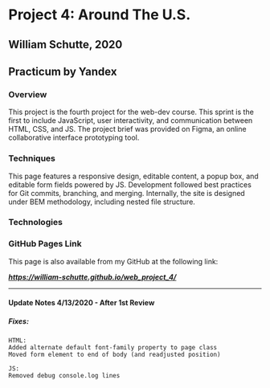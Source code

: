 # Project 4: Around The U.S.
## William Schutte, 2020
Practicum by Yandex
-----
### Overview
This project is the fourth project for the web-dev course. This sprint is the first to include
JavaScript, user interactivity, and communication between HTML, CSS, and JS. The project brief
was provided on Figma, an online collaborative interface prototyping tool. 

### Techniques
This page features a responsive design, editable content, a popup box, and editable form fields
powered by JS. 
Development followed best practices for Git commits, branching, and merging.
Internally, the site is designed under BEM methodology, including nested file structure. 

### Technologies


### GitHub Pages Link

This page is also available from my GitHub at the following link:

***https://william-schutte.github.io/web_project_4/***

-----



#### Update Notes 4/13/2020 - After 1st Review

##### Fixes:
    HTML:
    Added alternate default font-family property to page class
    Moved form element to end of body (and readjusted position)

    JS:
    Removed debug console.log lines
    
